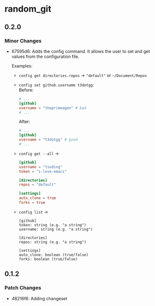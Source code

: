 # random_git

## 0.2.0

### Minor Changes

- 67595d6: Adds the config command. It allows the user to set and get values from the configuration file.

  Examples:

  - `config get directories.repos` -> `"default"` or `~/Document/Repos`
  - `config set github.username t3dotgg`:\
     Before:
    ```toml
    # ...
    [github]
    username = "theprimeagen" # bad
    # ...
    ```
    After:
    ```toml
    # ...
    [github]
    username = "t3dotgg" # good
    # ...
    ```
  - `config get --all` ->

    ```toml
    [github]
    username = "tsoding"
    token = "i-love-emacs"

    [directories]
    repos = "default"

    [settings]
    auto_clone = true
    forks = true

    ```

  - `config list` ->

    ```
    [github]
    token: string (e.g. "a string")
    username: string (e.g. "a string")

    [directories]
    repos: string (e.g. "a string")

    [settings]
    auto_clone: boolean (true/false)
    forks: boolean (true/false)
    ```

## 0.1.2

### Patch Changes

- 48216f6: Adding changeset
